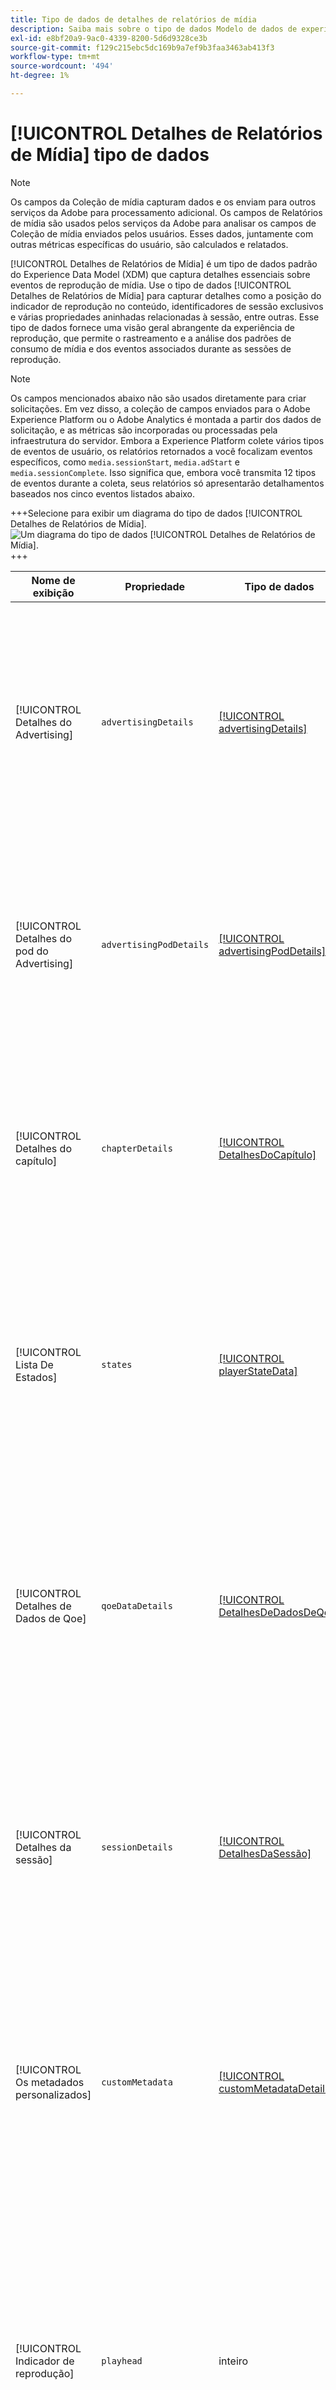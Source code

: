 ```yaml
---
title: Tipo de dados de detalhes de relatórios de mídia
description: Saiba mais sobre o tipo de dados Modelo de dados de experiência (XDM) dos Detalhes de relatórios de mídia.
exl-id: e8bf20a9-9ac0-4339-8200-5d6d9328ce3b
source-git-commit: f129c215ebc5dc169b9a7ef9b3faa3463ab413f3
workflow-type: tm+mt
source-wordcount: '494'
ht-degree: 1%

---
```


# [!UICONTROL Detalhes de Relatórios de Mídia] tipo de dados

>[!NOTE]
>
>Os campos da Coleção de mídia capturam dados e os enviam para outros serviços da Adobe para processamento adicional. Os campos de Relatórios de mídia são usados pelos serviços da Adobe para analisar os campos de Coleção de mídia enviados pelos usuários. Esses dados, juntamente com outras métricas específicas do usuário, são calculados e relatados.

[!UICONTROL Detalhes de Relatórios de Mídia] é um tipo de dados padrão do Experience Data Model (XDM) que captura detalhes essenciais sobre eventos de reprodução de mídia. Use o tipo de dados [!UICONTROL Detalhes de Relatórios de Mídia] para capturar detalhes como a posição do indicador de reprodução no conteúdo, identificadores de sessão exclusivos e várias propriedades aninhadas relacionadas à sessão, entre outras. Esse tipo de dados fornece uma visão geral abrangente da experiência de reprodução, que permite o rastreamento e a análise dos padrões de consumo de mídia e dos eventos associados durante as sessões de reprodução.

>[!NOTE]
>
>Os campos mencionados abaixo não são usados diretamente para criar solicitações. Em vez disso, a coleção de campos enviados para o Adobe Experience Platform ou o Adobe Analytics é montada a partir dos dados de solicitação, e as métricas são incorporadas ou processadas pela infraestrutura do servidor. Embora a Experience Platform colete vários tipos de eventos de usuário, os relatórios retornados a você focalizam eventos específicos, como `media.sessionStart`, `media.adStart` e `media.sessionComplete`. Isso significa que, embora você transmita 12 tipos de eventos durante a coleta, seus relatórios só apresentarão detalhamentos baseados nos cinco eventos listados abaixo.

+++Selecione para exibir um diagrama do tipo de dados [!UICONTROL Detalhes de Relatórios de Mídia].
![Um diagrama do tipo de dados [!UICONTROL Detalhes de Relatórios de Mídia].](../images/data-types/media-reporting-details.png)
+++

| Nome de exibição | Propriedade | Tipo de dados | Descrição |
| --------------------- | --------------- | --------- | ----------- |
| [!UICONTROL Detalhes do Advertising] | `advertisingDetails` | [[!UICONTROL advertisingDetails]](./advertising-details-reporting.md) | Os detalhes do Advertising se referem a informações específicas relacionadas a atividades de publicidade durante o evento de experiência. Isso inclui metadados de anúncios, especificações de direcionamento e métricas de desempenho. |
| [!UICONTROL Detalhes do pod do Advertising] | `advertisingPodDetails` | [[!UICONTROL advertisingPodDetails]](./advertising-pod-details-reporting.md) | Detalhes do pod do Advertising contêm informações sobre pods de anúncios no evento de experiência. Ele fornece insights sobre sequência de anúncios, conteúdo e métricas de envolvimento. |
| [!UICONTROL Detalhes do capítulo] | `chapterDetails` | [[!UICONTROL DetalhesDoCapítulo]](./chapter-details-reporting.md) | Detalhes do capítulo captura dados relacionados aos capítulos ou partes segmentadas do conteúdo. Ela fornece informações sobre marcadores de capítulo, linhas do tempo e metadados associados. |
| [!UICONTROL Lista De Estados] | `states` | [[!UICONTROL playerStateData]](./player-state-data-reporting.md) | A propriedade States é uma matriz que captura vários estados durante o evento de experiência. Essa propriedade fornece dados sequenciais sobre reprodução, ações do usuário ou alterações de conteúdo. |
| [!UICONTROL Detalhes de Dados de Qoe] | `qoeDataDetails` | [[!UICONTROL DetalhesDeDadosDeQoe]](./qoe-data-details-reporting.md) | Os Detalhes dos dados de QoE (Qualidade da experiência) capturam métricas relacionadas ao desempenho e dados de experiência do usuário. Ele fornece insights de qualidade, capacidade de resposta e interações do usuário. |
| [!UICONTROL Detalhes da sessão] | `sessionDetails` | [[!UICONTROL DetalhesDaSessão]](./session-details-reporting.md) | Os Detalhes da sessão englobam informações abrangentes associadas ao evento de experiência, oferecendo insights sobre as interações do usuário, duração e dados contextuais pertinentes à sessão de reprodução. |
| [!UICONTROL Os metadados personalizados] | `customMetadata` | [[!UICONTROL customMetadataDetails]](./custom-metadata-details-reporting.md) | Os metadados personalizados contêm metadados adicionais ou definidos pelo usuário associados ao evento de experiência. Esses metadados permitem que dados personalizados ou específicos sejam incluídos no contexto do evento. |
| [!UICONTROL Indicador de reprodução] | `playhead` | inteiro | O indicador de reprodução representa a posição de reprodução atual no conteúdo de mídia. Para conteúdo ao vivo, indica o segundo atual do dia (0 &lt;= indicador de reprodução &lt; 86400). Para conteúdo gravado, ele reflete o segundo atual da duração do conteúdo (0 &lt;= indicador de reprodução &lt; duração do conteúdo). |

{style="table-layout:auto"}

